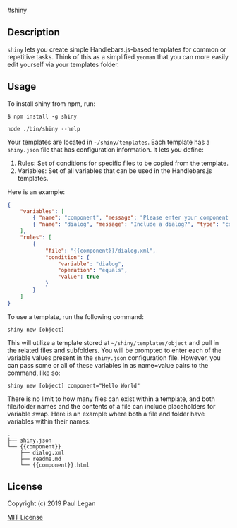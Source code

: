 #shiny

## Description

`shiny` lets you create simple Handlebars.js-based templates for common or repetitive tasks. Think of this as a simplified `yeoman` that you can more easily edit yourself via your templates folder.

## Usage

To install shiny from npm, run:

```
$ npm install -g shiny
```

```node ./bin/shiny --help```

Your templates are located in `~/shiny/templates`. Each template has a `shiny.json` file that has configuration information. It lets you define:

1. Rules: Set of conditions for specific files to be copied from the template.
2. Variables: Set of all variables that can be used in the Handlebars.js templates.

Here is an example:

```json
{
    "variables": [
        { "name": "component", "message": "Please enter your component name.", "type": "input" },
        { "name": "dialog", "message": "Include a dialog?", "type": "confirm" }
    ],
    "rules": [
        {
            "file": "{{component}}/dialog.xml",
            "condition": {
                "variable": "dialog",
                "operation": "equals",
                "value": true
            }
        }
    ]
}
```

To use a template, run the following command:

```
shiny new [object]
```

This will utilize a template stored at `~/shiny/templates/object` and pull in the related files and subfolders. You will be prompted to enter each of the variable values present in the `shiny.json` configuration file. However, you can pass some or all of these variables in as name=value pairs to the command, like so:

```
shiny new [object] component="Hello World"
```

There is no limit to how many files can exist within a template, and both file/folder names and the contents of a file can include placeholders for variable swap. Here is an example where both a file and folder have variables within their names:

```
.
├── shiny.json
└── {{component}}
    ├── dialog.xml
    ├── readme.md
    └── {{component}}.html
```

## License

Copyright (c) 2019 Paul Legan

[MIT License](http://en.wikipedia.org/wiki/MIT_License)
